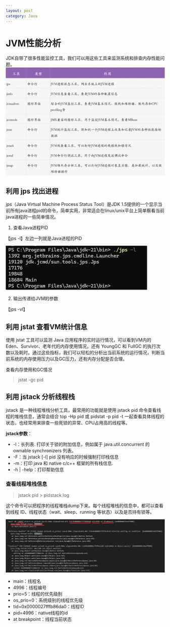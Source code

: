 ```yaml
---
layout: post
category: Java
---
```


# JVM性能分析
JDK自带了很多性能监控工具，我们可以用这些工具来监测系统和排查内存性能问题。
![alt text](../assets/img/JDK性能分析工具.png)

## 利用 jps 找出进程
jps（Java Virtual Machine Process Status Tool）是JDK 1.5提供的一个显示当前所有java进程pid的命令，简单实用，非常适合在linux/unix平台上简单察看当前java进程的一些简单情况。

1. 查看Java进程PID

【jps -l】左边一列就是Java进程的PID

![alt text](../assets/img/jps效果.png)

2. 输出传递给JVM的参数

【jps -vl】

## 利用 jstat 查看VM统计信息
使用 jstat 工具可以监测 Java 应用程序的实时运行情况，可以看到VM内的Eden、Survivor、老年代的内存使用情况，还有 YoungGC 和 FullGC 的执行次数以及耗时。通过这些指标，我们可以轻松的分析出当前系统的运行情况，判断当前系统的内存使用压力以及GC压力，还有内存分配是否合理。

查看内存使用和GC情况
> jstat -gc pid 
>

## 利用 jstack 分析线程栈
jstack 是一种线程堆栈分析工具，最常用的功能就是使用 jstack pid 命令查看线程的堆栈信息，通常会结合 top -Hp pid 或 pidstat -p pid -t 一起查看具体线程的状态，也经常用来排查一些死锁的异常、CPU占用高的线程等。

**jstack参数**：
- -l：长列表. 打印关于锁的附加信息，例如属于 java.util.concurrent 的 ownable synchronizers 列表。
- -F：当 jstack [-l] pid 没有响应的时候强制打印栈信息
- -m：打印 java 和 native c/c++ 框架的所有栈信息.
- -h | -help：打印帮助信息

### 查看线程堆栈信息
> jstack pid > pidstack.log

这个命令可以把程序的线程堆栈dump下来。每个线程堆栈的信息中，都可以查看到线程 ID、线程状态（wait、sleep、running 等状态）以及是否持有锁等。

![alt text](../assets/img/jstack截图.png)

- main：线程名
- 4996：线程编号
- prio=5：线程的优先级别
- os_prio=0：系统级别的线程优先级
- tid=0x0000027fffb86da0：线程ID
- pid=4996：native线程的id
- at breakpoint：线程当前状态